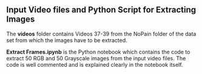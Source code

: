 ## Input Video files and Python Script for Extracting Images  

The **videos** folder contains Videos 37-39 from the NoPain folder of the data set from which the images have to be extracted.  

**Extract Frames.ipynb** is the Python notebook which contains the code to extract 50 RGB and 50 Grayscale images from the input video files. The code is well commented and is explained clearly in the notebook itself.
